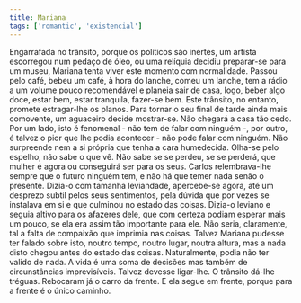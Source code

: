 ```yaml
---
title: Mariana
tags: ['romantic', 'existencial']
---
```


Engarrafada no trânsito, porque os políticos são inertes, um artista escorregou num pedaço de óleo, ou uma relíquia decidiu preparar-se para um museu, Mariana tenta viver este momento com normalidade. Passou pelo café, bebeu um café, à hora do lanche, comeu um lanche, tem a rádio a um volume pouco recomendável e planeia sair de casa, logo, beber algo doce, estar bem, estar tranquila, fazer-se bem. Este trânsito, no entanto, promete estragar-lhe os planos. Para tornar o seu final de tarde ainda mais comovente, um aguaceiro decide mostrar-se. Não chegará a casa tão cedo. Por um lado, isto é fenomenal - não tem de falar com ninguém -, por outro, é talvez o pior que lhe podia acontecer - não pode falar com ninguém. Não surpreende nem a si própria que tenha a cara humedecida. Olha-se pelo espelho, não sabe o que vê. Não sabe se se perdeu, se se perderá, que mulher é agora ou conseguirá ser para os seus. Carlos relembrava-lhe sempre que o futuro ninguém tem, e não há que temer nada senão o presente. Dizia-o com tamanha leviandade, apercebe-se agora, até um desprezo subtil pelos seus sentimentos, pela dúvida que por vezes se instalava em si e que culminou no estado das coisas. Dizia-o leviano e seguia altivo para os afazeres dele, que com certeza podiam esperar mais um pouco, se ela era assim tão importante para ele. Não seria, claramente, tal a falta de compaixão que imprimia nas coisas. Talvez Mariana pudesse ter falado sobre isto, noutro tempo, noutro lugar, noutra altura, mas a nada disto chegou antes do estado das coisas. Naturalmente, podia não ter valido de nada. A vida é uma soma de decisões mas também de circunstâncias imprevisíveis. Talvez devesse ligar-lhe. O trânsito dá-lhe tréguas. Rebocaram já o carro da frente. E ela segue em frente, porque para a frente é o único caminho.
